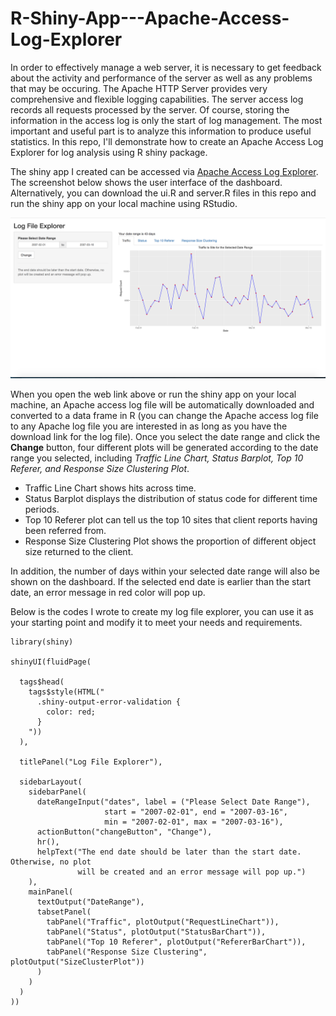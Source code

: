 # R-Shiny-App---Apache-Access-Log-Explorer

In order to effectively manage a web server, it is necessary to get feedback about the activity and performance of the server as well as any problems that may be occuring. The Apache HTTP Server provides very comprehensive and flexible logging capabilities. The server access log records all requests processed by the server. Of course, storing the information in the access log is only the start of log management. The most important and useful part is to analyze this information to produce useful statistics. In this repo, I'll demonstrate how to create an Apache Access Log Explorer for log analysis using R shiny package. 

The shiny app I created can be accessed via [Apache Access Log Explorer](https://hui-neil-zhang.shinyapps.io/access_log_explorer/). The screenshot below shows the user interface of the dashboard. Alternatively, you can download the ui.R and server.R files in this repo and run the shiny app on your local machine using RStudio. 

![alt text](https://github.com/NeilZhang1012/R-Shiny-App---Apache-Access-Log-Explorer/blob/master/access_log_screenshot.png)

When you open the web link above or run the shiny app on your local machine, an Apache access log file will be automatically downloaded and converted to a data frame in R (you can change the Apache access log file to any Apache log file you are interested in as long as you have the download link for the log file). Once you select the date range and click the **Change** button, four different plots will be generated according to the date range you selected, including *Traffic Line Chart, Status Barplot, Top 10 Referer, and Response Size Clustering Plot*.
* Traffic Line Chart shows hits across time.
* Status Barplot displays the distribution of status code for different time periods.
* Top 10 Referer plot can tell us the top 10 sites that client reports having been referred from.
* Response Size Clustering Plot shows the proportion of different object size returned to the client.

In addition, the number of days within your selected date range will also be shown on the dashboard. If the selected end date is earlier than the start date, an error message in red color will pop up.

Below is the codes I wrote to create my log file explorer, you can use it as your starting point and modify it to meet your needs and requirements.

```
library(shiny)

shinyUI(fluidPage(
  
  tags$head(
    tags$style(HTML("
      .shiny-output-error-validation {
        color: red;
      }
    "))
  ),
  
  titlePanel("Log File Explorer"),
  
  sidebarLayout(
    sidebarPanel(
      dateRangeInput("dates", label = ("Please Select Date Range"),
                     start = "2007-02-01", end = "2007-03-16",
                     min = "2007-02-01", max = "2007-03-16"),
      actionButton("changeButton", "Change"),
      hr(),
      helpText("The end date should be later than the start date. Otherwise, no plot
               will be created and an error message will pop up.")
    ),
    mainPanel(
      textOutput("DateRange"),
      tabsetPanel(
        tabPanel("Traffic", plotOutput("RequestLineChart")),
        tabPanel("Status", plotOutput("StatusBarChart")),
        tabPanel("Top 10 Referer", plotOutput("RefererBarChart")),
        tabPanel("Response Size Clustering", plotOutput("SizeClusterPlot"))
      )
    )
  )
))
```

